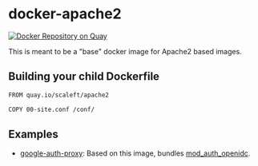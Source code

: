# docker-apache2

[![Docker Repository on Quay](https://quay.io/repository/scaleft/apache2/status "Docker Repository on Quay")](https://quay.io/repository/scaleft/apache2)

This is meant to be a "base" docker image for Apache2 based images.

## Building your child Dockerfile

```sh
FROM quay.io/scaleft/apache2

COPY 00-site.conf /conf/
```

## Examples

* [google-auth-proxy](https://github.com/pquerna/docker-google-auth-proxy): Based on this image, bundles [mod_auth_openidc](https://github.com/pingidentity/mod_auth_openidc).